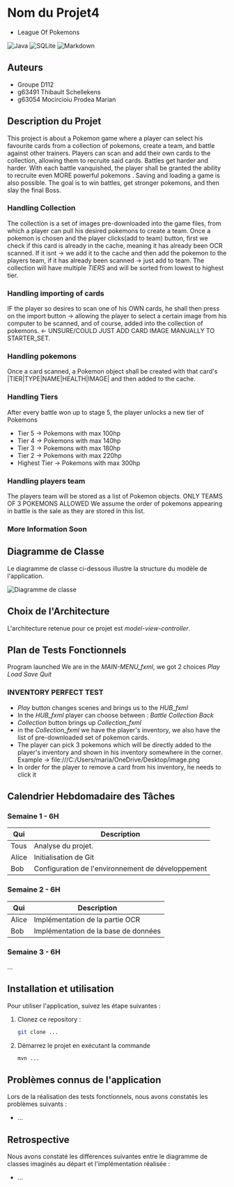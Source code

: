 # Nom du Projet4

   - League Of Pokemons

![Java](https://img.shields.io/badge/Java-ED8B00?style=flat&logo=openjdk&logoColor=white) ![SQLite](https://img.shields.io/badge/SQLite-003B57?style=flat&logo=sqlite&logoColor=white) ![Markdown](https://img.shields.io/badge/Markdown-000000?style=flat&logo=markdown&logoColor=white)    

## Auteurs

- Groupe D112
- g63491 Thibault Schellekens
- g63054 Mocircioiu Prodea Marian

## Description du Projet

This project is about a Pokemon game where a player can select his favourite cards from a collection of pokemons, create a team, and battle against other trainers.
Players can scan and add their own cards to the collection, allowing them to recruite said cards.
Battles get harder and harder. With each battle vanquished, the player shall be granted the ability to recruite even MORE powerful pokemons .
Saving and loading a game is also possible.
The goal is to win battles, get stronger pokemons, and then slay the final Boss.

### Handling Collection

The collection is a set of images pre-downloaded into the game files, from which a player can pull his desired pokemons to create a team. 
Once a pokemon is chosen and the player clicks(add to team) button, first we check if this card is already in the cache, meaning it has already been OCR scanned. If it isnt -> we add it to the cache and then add the pokemon to the players team, if it has already been scanned -> just add to team.
The collection will have multiple *TIERS* and will be sorted from lowest to highest tier.

### Handling importing of cards
IF the player so desires to scan one of his OWN cards, he shall then press on the import button -> allowing the player to select a certain image from his computer to be scanned, and of course, added into the collection of pokemons. <- UNSURE/COULD JUST ADD CARD IMAGE MANUALLY TO STARTER_SET.

### Handling pokemons
Once a card scanned, a Pokemon object shall be created with that card's |TIER|TYPE|NAME|HEALTH|IMAGE| and then added to the cache.

### Handling Tiers
After every battle won up to stage 5, the player unlocks a new tier of Pokemons
- Tier 5 -> Pokemons with max 100hp
- Tier 4 -> Pokemons with max 140hp
- Tier 3 -> Pokemons with max 180hp
- Tier 2 -> Pokemons with max 220hp
- Highest Tier -> Pokemons with max 300hp

### Handling players team
The players team will be stored as a list of Pokemon objects.
ONLY TEAMS OF 3 POKEMONS ALLOWED
We assume the order of pokemons appearing in battle is the sale as they are stored in this list.


### More Information Soon


## Diagramme de Classe

Le diagramme de classe ci-dessous illustre la structure du modèle de l'application. 

![Diagramme de classe](./images/diagramme_classe.png)

## Choix de l'Architecture

L'architecture retenue pour ce projet est _model-view-controller_. 


## Plan de Tests Fonctionnels
Program launched
We are in the *MAIN-MENU_fxml*, we got 2 choices *Play* *Load* *Save* *Quit*

### INVENTORY PERFECT TEST
- *Play* button changes scenes and brings us to the *HUB_fxml*
- In the *HUB_fxml* player can choose between : *Battle* *Collection* *Back*
- *Collection* button brings up *Collection_fxml*
- in the *Collection_fxml* we have the player's inventory, we also have the list of pre-downloaded set of pokemon cards.
- The player can pick 3 pokemons which will be directly added to the player's inventory and shown in his inventory somewhere in the corner.
Example -> file:///C:/Users/maria/OneDrive/Desktop/image.png
- In order for the player to remove a card from his inventory, he needs to click it


## Calendrier Hebdomadaire des Tâches

### Semaine 1 - 6H

| Qui       | Description  
|--         | --
|Tous       | Analyse du projet.
|Alice      | Initialisation de Git
|Bob        | Configuration de l'environnement de développement

### Semaine 2 - 6H

| Qui       | Description  
|--         | --
|Alice      | Implémentation de la partie OCR
|Bob        | Implémentation de la base de données


### Semaine 3 - 6H

...


## Installation et utilisation

Pour utiliser l'application, suivez les étape suivantes : 

1. Clonez ce repository :
   ```bash
   git clone ...
   ```

2. Démarrez le projet en exécutant la commande 
   ```bash
   mvn ...
   ```


## Problèmes connus de l'application

Lors de la réalisation des tests fonctionnels, nous avons constatés les problèmes suivants : 

- ...

## Retrospective

Nous avons constaté les différences suivantes entre le diagramme de classes imaginés au départ et l'implémentation réalisée : 

- ...



